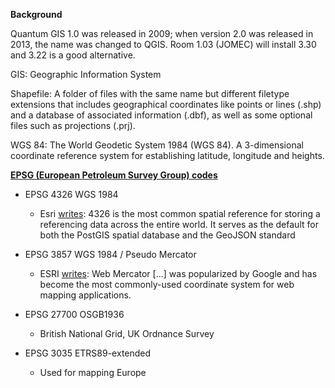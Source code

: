 **Background**

Quantum GIS 1.0 was released in 2009; when version 2.0 was released in 2013, the name was changed to QGIS. Room 1.03 (JOMEC) will install 3.30 and 3.22 is a good alternative.

GIS: Geographic Information System

Shapefile:  A folder of files with the same name but different filetype extensions that includes geographical coordinates like points or lines (.shp) and a database of associated information (.dbf), as well as some optional files such as projections (.prj).

WGS 84: The World Geodetic System 1984 (WGS 84). A 3-dimensional coordinate reference system for establishing latitude, longitude and heights.

**[EPSG (European Petroleum Survey Group) codes](https://epsg.io)**

- EPSG 4326   WGS 1984
  - Esri [writes](https://developers.arcgis.com/documentation/spatial-references/): 4326 is the most common spatial reference for storing a referencing data across the entire world. It serves as the default for both the PostGIS spatial database and the GeoJSON standard

- EPSG 3857   WGS 1984 / Pseudo Mercator
  - ESRI [writes](https://www.esri.com/arcgis-blog/products/arcgis-solutions/defense/what-does-the-nga-web-mercator-advisory-mean-for-esri-defense-and-intelligence-users): Web Mercator [...] was popularized by Google and has become the most commonly-used coordinate system for web mapping applications. 

- EPSG 27700  OSGB1936
  - British National Grid, UK Ordnance Survey

- EPSG 3035   ETRS89-extended
  - Used for mapping Europe

